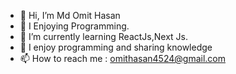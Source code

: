 - 👋 Hi, I’m Md Omit Hasan
- 👀 I Enjoying Programming.
- 🌱 I’m currently learning ReactJs,Next Js.
- 💞️ I enjoy programming and sharing knowledge
- 📫 How to reach me : omithasan4524@gmail.com

<!---
omithasan18/omithasan18 is a ✨ special ✨ repository because its `README.md` (this file) appears on your GitHub profile.
You can click the Preview link to take a look at your changes.
--->
